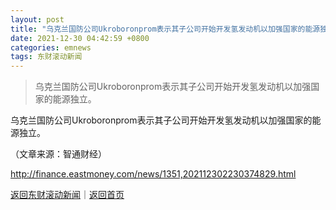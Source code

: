 ```yaml
---
layout: post
title: "乌克兰国防公司Ukroboronprom表示其子公司开始开发氢发动机以加强国家的能源独立"
date: 2021-12-30 04:42:59 +0800
categories: emnews
tags: 东财滚动新闻
---
```

> 乌克兰国防公司Ukroboronprom表示其子公司开始开发氢发动机以加强国家的能源独立。

<p>乌克兰国防公司Ukroboronprom表示其子公司开始开发氢发动机以加强国家的能源独立。</p><p class="em_media">（文章来源：智通财经）</p>

<http://finance.eastmoney.com/news/1351,202112302230374829.html>

[返回东财滚动新闻](//finews.withounder.com/emnews/)｜[返回首页](//finews.withounder.com/)